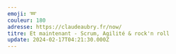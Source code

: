 ```yaml
---
emoji: ➿
couleur: 180
adresse: https://claudeaubry.fr/now/
titre: Et maintenant - Scrum, Agilité & rock'n roll
update: 2024-02-17T04:21:30.000Z
---
```

